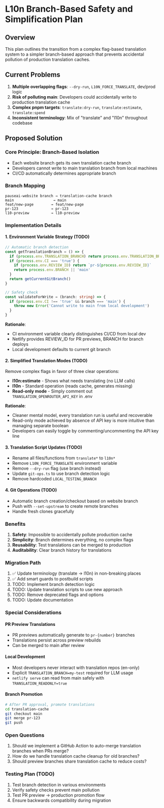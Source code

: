 # L10n Branch-Based Safety and Simplification Plan

## Overview
This plan outlines the transition from a complex flag-based translation system to a simpler branch-based approach that prevents accidental pollution of production translation caches.

## Current Problems
1. **Multiple overlapping flags**: `--dry-run`, `L10N_FORCE_TRANSLATE`, dev/prod logic
2. **Risk of polluting main**: Developers could accidentally write to production translation cache
3. **Complex pnpm targets**: `translate:dry-run`, `translate:estimate`, `translate:spend`
4. **Inconsistent terminology**: Mix of "translate" and "l10n" throughout codebase

## Proposed Solution

### Core Principle: Branch-Based Isolation
- Each website branch gets its own translation cache branch
- Developers cannot write to main translation branch from local machines
- CI/CD automatically determines appropriate branch

### Branch Mapping
```
pauseai-website branch → translation-cache branch
main                  → main
feat/new-page        → feat/new-page  
pr-123               → pr-123
l10-preview          → l10-preview
```

### Implementation Details

#### 1. Environment Variable Strategy (TODO)
```typescript
// Automatic branch detection
const getTranslationBranch = () => {
  if (process.env.TRANSLATION_BRANCH) return process.env.TRANSLATION_BRANCH
  if (process.env.CI === 'true') {
    if (process.env.REVIEW_ID) return `pr-${process.env.REVIEW_ID}`
    return process.env.BRANCH || 'main'
  }
  return getCurrentGitBranch()
}

// Safety check
const validateForWrite = (branch: string) => {
  if (process.env.CI !== 'true' && branch === 'main') {
    throw new Error('Cannot write to main from local development')
  }
}
```

**Rationale**: 
- CI environment variable clearly distinguishes CI/CD from local dev
- Netlify provides REVIEW_ID for PR previews, BRANCH for branch deploys
- Local development defaults to current git branch

#### 2. Simplified Translation Modes (TODO)
Remove complex flags in favor of three clear operations:
- **l10n:estimate** - Shows what needs translating (no LLM calls)
- **l10n** - Standard operation (reads cache, generates missing)
- **Read-only mode** - Simply comment out `TRANSLATION_OPENROUTER_API_KEY` in .env

**Rationale**: 
- Cleaner mental model, every translation run is useful and recoverable
- Read-only mode achieved by absence of API key is more intuitive than managing separate boolean
- Developers can easily toggle by commenting/uncommenting the API key line

#### 3. Translation Script Updates (TODO)
- Rename all files/functions from `translate*` to `l10n*`
- Remove `L10N_FORCE_TRANSLATE` environment variable
- Remove `--dry-run` flag (use branch instead)
- Update `git-ops.ts` to use branch detection logic
- Remove hardcoded `LOCAL_TESTING_BRANCH`

#### 4. Git Operations (TODO)
- Automatic branch creation/checkout based on website branch
- Push with `--set-upstream` to create remote branches
- Handle fresh clones gracefully

### Benefits
1. **Safety**: Impossible to accidentally pollute production cache
2. **Simplicity**: Branch determines everything, no complex flags
3. **Reusability**: Test translations can be merged to production
4. **Auditability**: Clear branch history for translations

### Migration Path
1. ✅ Update terminology (translate → l10n) in non-breaking places
2. ✅ Add smart guards to postbuild scripts
3. TODO: Implement branch detection logic
4. TODO: Update translation scripts to use new approach
5. TODO: Remove deprecated flags and options
6. TODO: Update documentation

### Special Considerations

#### PR Preview Translations
- PR previews automatically generate to `pr-{number}` branches
- Translations persist across preview rebuilds
- Can be merged to main after review

#### Local Development
- Most developers never interact with translation repos (en-only)
- Explicit `TRANSLATION_BRANCH=my-test` required for LLM usage
- `netlify serve` can read from main safely with `TRANSLATION_READONLY=true`

#### Branch Promotion
```bash
# After PR approval, promote translations
cd translation-cache
git checkout main
git merge pr-123
git push
```

### Open Questions
1. Should we implement a GitHub Action to auto-merge translation branches when PRs merge?
2. How do we handle translation cache cleanup for old branches?
3. Should preview branches share translation cache to reduce costs?

### Testing Plan (TODO)
1. Test branch detection in various environments
2. Verify safety checks prevent main pollution
3. Test PR preview → production promotion flow
4. Ensure backwards compatibility during migration